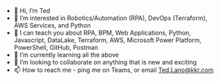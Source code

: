 - 👋 Hi, I’m Ted
- 👀 I’m interested in Robotics/Automation (RPA), DevOps (Terraform), AWS Services, and Python
- 🎁 I can teach you about RPA, BPM, Web Applications, Python, Javascript, DataLake, Terraform, AWS, Microsoft Power Platform, PowerShell, GitHub, Postman
- 🌱 I’m currently learning all the above
- 💞️ I’m looking to collaborate on anything that is new and exciting
- 📫 How to reach me - ping me on Teams, or email Ted.Lano@kkr.com

<!---
lanot-kkr/lanot-kkr is a ✨ special ✨ repository because its `README.md` (this file) appears on your GitHub profile.
You can click the Preview link to take a look at your changes.
--->
